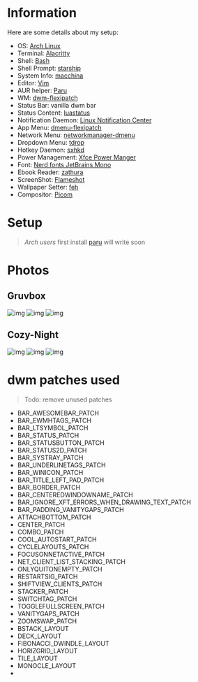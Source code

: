 # Information
Here are some details about my setup:
- OS: [Arch Linux](https://archlinux.org/)
- Terminal: [Alacritty](https://github.com/alacritty/alacritty)
- Shell: [Bash](https://www.gnu.org/software/bash/)
- Shell Prompt: [starship](https://github.com/starship/starship)
- System Info: [macchina](https://github.com/Macchina-CLI/macchina)
- Editor: [Vim](https://github.com/vim/vim)
- AUR helper: [Paru](https://github.com/Morganamilo/paru)
- WM: [dwm-flexipatch](https://github.com/bakkeby/dwm-flexipatch)
- Status Bar: vanilla dwm bar
- Status Content: [luastatus](https://github.com/shdown/luastatus)
- Notification Daemon: [Linux Notification Center](https://github.com/phuhl/linux_notification_center)
- App Menu: [dmenu-flexipatch](https://github.com/bakkeby/dmenu-flexipatch)
- Network Menu: [networkmanager-dmenu](https://github.com/firecat53/networkmanager-dmenu)
- Dropdown Menu: [tdrop](https://github.com/noctuid/tdrop)
- Hotkey Daemon: [sxhkd](https://github.com/baskerville/sxhkd)
- Power Management: [Xfce Power Manger](https://docs.xfce.org/xfce/xfce4-power-manager/start)
- Font: [Nerd fonts JetBrains Mono](https://www.nerdfonts.com/)
- Ebook Reader: [zathura](https://github.com/pwmt/zathura)
- ScreenShot: [Flameshot](https://github.com/flameshot-org/flameshot)
- Wallpaper Setter: [feh](https://github.com/derf/feh)
- Compositor: [Picom](https://github.com/yshui/picom)

# Setup
> _Arch users_ first install [paru](https://github.com/Morganamilo/paru)
will write soon

# Photos
## Gruvbox
![img](/ss/dwm_gruvbox_1.png)
![img](/ss/dwm_gruvbox_2.png)
![img](/ss/dwm_gruvbox_3.png)

## Cozy-Night
![img](/ss/dwm_cozy-night_1.png)
![img](/ss/dwm_cozy-night_2.png)
![img](/ss/dwm_cozy-night_3.png)

# dwm patches used
> Todo: remove unused patches
- BAR_AWESOMEBAR_PATCH
- BAR_EWMHTAGS_PATCH
- BAR_LTSYMBOL_PATCH
- BAR_STATUS_PATCH
- BAR_STATUSBUTTON_PATCH
- BAR_STATUS2D_PATCH
- BAR_SYSTRAY_PATCH
- BAR_UNDERLINETAGS_PATCH 
- BAR_WINICON_PATCH 
- BAR_TITLE_LEFT_PAD_PATCH 
- BAR_BORDER_PATCH 
- BAR_CENTEREDWINDOWNAME_PATCH 
- BAR_IGNORE_XFT_ERRORS_WHEN_DRAWING_TEXT_PATCH
- BAR_PADDING_VANITYGAPS_PATCH 
- ATTACHBOTTOM_PATCH
- CENTER_PATCH
- COMBO_PATCH 
- COOL_AUTOSTART_PATCH
- CYCLELAYOUTS_PATCH
- FOCUSONNETACTIVE_PATCH
- NET_CLIENT_LIST_STACKING_PATCH 
- ONLYQUITONEMPTY_PATCH
- RESTARTSIG_PATCH
- SHIFTVIEW_CLIENTS_PATCH 
- STACKER_PATCH 
- SWITCHTAG_PATCH 
- TOGGLEFULLSCREEN_PATCH 
- VANITYGAPS_PATCH 
- ZOOMSWAP_PATCH
- BSTACK_LAYOUT
- DECK_LAYOUT 
- FIBONACCI_DWINDLE_LAYOUT
- HORIZGRID_LAYOUT
- TILE_LAYOUT
- MONOCLE_LAYOUT  
-
